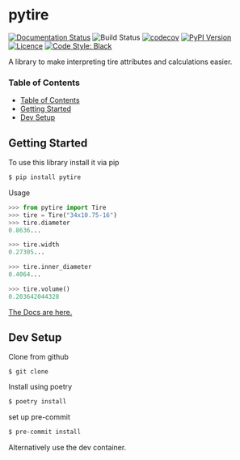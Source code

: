 # pytire
[![Documentation Status](https://readthedocs.org/projects/pytire/badge/?version=latest)](https://pytire.readthedocs.io/en/latest/?badge=latest)
![Build Status](https://img.shields.io/github/workflow/status/girotobial/pytire/test)
[![codecov](https://codecov.io/gh/girotobial/pytire/branch/main/graph/badge.svg?token=FRVK7M9PLQ)](https://codecov.io/gh/girotobial/pytire)
[![PyPI Version](https://img.shields.io/pypi/v/pytire)](https://pypi.org/project/pytire/)
[![Licence](https://img.shields.io/github/license/girotobial/pytire)](https://github.com/girotobial/pytire/blob/main/LICENSE)
[![Code Style: Black](https://img.shields.io/badge/code%20style-black-000000.svg)](https://github.com/psf/black)

A library to make interpreting tire attributes and calculations easier.

### Table of Contents
  * [Table of Contents](#table-of-contents)
  * [Getting Started](#getting-started)
  * [Dev Setup](#dev-setup)
## Getting Started
To use this library install it via pip

```sh
$ pip install pytire
```

Usage
```python
>>> from pytire import Tire
>>> tire = Tire("34x10.75-16")
>>> tire.diameter
0.8636...

>>> tire.width
0.27305...

>>> tire.inner_diameter
0.4064...

>>> tire.volume()
0.203642044328
```
[The Docs are here.](https://pytire.readthedocs.io/en/latest/)
## Dev Setup

Clone from github
```
$ git clone 
```

Install using poetry
```sh
$ poetry install
```
set up pre-commit
```sh
$ pre-commit install
```

Alternatively use the dev container.
